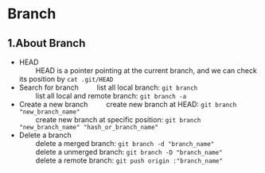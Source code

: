 Branch
============

1.About Branch
--------
*   HEAD <br>
&ensp; &ensp; &ensp; HEAD is a pointer pointing at the current branch, and we can check its position by `cat .git/HEAD` <br>
*   Search for branch
&ensp; &ensp; &ensp; list all local branch: `git branch` <br>
&ensp; &ensp; &ensp; list all local and remote branch: `git branch -a` <br>
*   Create a new branch
&ensp; &ensp; &ensp; create new branch at HEAD: `git branch "new_branch_name"` <br>
&ensp; &ensp; &ensp; create new branch at specific position: `git branch "new_branch_name" "hash_or_branch_name"` <br>
*   Delete a branch <br>
&ensp; &ensp; &ensp; delete a merged branch: `git branch -d "branch_name"` <br>
&ensp; &ensp; &ensp; delete a unmerged branch: `git branch -D "branch_name"` <br>
&ensp; &ensp; &ensp; delete a remote branch: `git push origin :"branch_name"` <br>
   
